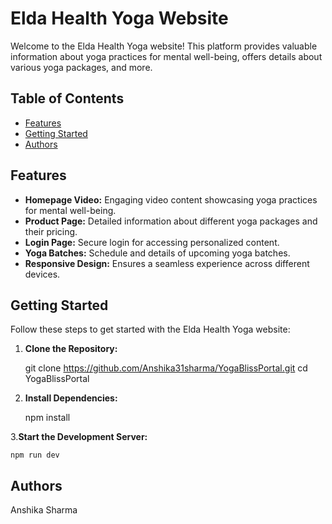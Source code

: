 # Elda Health Yoga Website

Welcome to the Elda Health Yoga website! This platform provides valuable information about yoga practices for mental well-being, offers details about various yoga packages, and more.

## Table of Contents

- [Features](#features)
- [Getting Started](#getting-started)
- [Authors](#authors)

## Features

- **Homepage Video:** Engaging video content showcasing yoga practices for mental well-being.
- **Product Page:** Detailed information about different yoga packages and their pricing.
- **Login Page:** Secure login for accessing personalized content.
- **Yoga Batches:** Schedule and details of upcoming yoga batches.
- **Responsive Design:** Ensures a seamless experience across different devices.

## Getting Started

Follow these steps to get started with the Elda Health Yoga website:

1. **Clone the Repository:**

  
   git clone https://github.com/Anshika31sharma/YogaBlissPortal.git
   cd YogaBlissPortal

2. **Install Dependencies:**

  
   npm install

3.**Start the Development Server:**

   
    npm run dev

## Authors

Anshika Sharma

